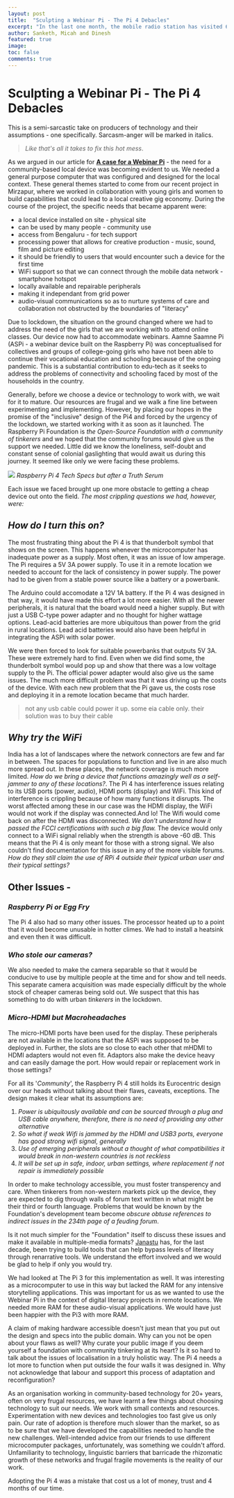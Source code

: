 ```yaml
---
layout: post
title:  "Sculpting a Webinar Pi - The Pi 4 Debacles"
excerpt: "In the last one month, the mobile radio station has visited 60 villages in Tumakuru district and has reached over 25,000 people - said one  english daily"
author: Sanketh, Micah and Dinesh
featured: true
image: 
toc: false
comments: true
---
```


# Sculpting a Webinar Pi - The Pi 4 Debacles

This is a semi-sarcastic take on producers of technology and their assumptions - one specifically. Sarcasm-anger will be marked in italics. 
> *Like that's all it takes to fix this hot mess*.
> 
As we argued in our article for **[A case for a Webinar Pi](https://blog.janastu.org/a-case-for-a-webinar-pi/)** - the need for a community-based local device was becoming evident to us. We needed a general purpose computer that was configured and designed for the local context. These general themes started to come from our recent project in Mirzapur, where we worked in collaboration with young girls and women to build capabilities that could lead to a local creative gig economy. During the course of the project, the specific needs that became apparent were: 
- a local device installed on site - physical site
- can be used by many people - community use
- access from Bengaluru - for tech support
- processing power that allows for creative production - music, sound, film and picture editing
- it should be friendly to users that would encounter such a device for the first time
- WiFi support so that we can connect through the mobile data network - smartphone hotspot
- locally available and repairable peripherals
- making it independant from grid power
- audio-visual communications so as to nurture systems of care and collaboration not obstructed by the boundaries of "literacy"


Due to lockdown, the situation on the ground changed where we had to address the need of the girls that we are working with to attend online classes. Our device now had to accommodate webinars. Aamne Saamne Pi (ASPi - a webinar device built on the Raspberry Pi) was conceptualised for collectives and groups of college-going girls who have not been able to continue their vocational education and schooling because of the ongoing pandemic. This is a substantial contribution to edu-tech as it seeks to address the problems of connectivity and schooling faced by most of the households in the country. 

Generally, before we choose a device or technology to work with, we wait for it to mature. Our resources are frugal and we walk a fine line between experimenting and implementing. However, by placing our hopes in the promise of the "inclusive" design of the Pi4 and forced by the urgency of the lockdown, we started working with it as soon as it launched. The Raspberry Pi Foundation is *the Open-Source Foundation with a community of tinkerers* and we hoped that the community forums would give us the support we needed. Little did we know the loneliness, self-doubt and constant sense of colonial gaslighting that would await us during this journey. It seemed like only we were facing these problems. 




![](https://i.imgur.com/7SXWJye.jpg)
*Raspberry Pi 4 Tech Specs but after a Truth Serum*

Each issue we faced brought up one more obstacle to getting a cheap device out onto the field. *The most crippling questions we had, however, were:*

## *How do I turn this on?*

The most frustrating thing about the Pi 4 is that thunderbolt symbol that shows on the screen. This happens whenever the microcomputer has inadequate power as a supply. Most often, it was an issue of low amperage. The Pi requires a 5V 3A power supply. To use it in a remote location we needed to account for the lack of consistency in power supply. The power had to be given from a stable power source like a battery or a powerbank. 

The Arduino could accomodate a 12V 1A battery. If the Pi 4 was designed in that way, it would have made this effort a lot more easier. With all the newer peripherals, it is natural that the board would need a higher supply. But with just a USB C-type power adapter and no thought for higher wattage options. Lead-acid batteries are more ubiquitous than power from the grid in rural locations. Lead acid batteries would also have been helpful in integrating the ASPi with solar power. 

We were then forced to look for suitable powerbanks that outputs 5V 3A. These were extremely hard to find. Even when we did find some, the thunderbolt symbol would pop up and show that there was a low voltage supply to the Pi. The official power adapter would also give us the same issues. The much more difficult problem was that it was driving up the costs of the device. With each new problem that the Pi gave us, the costs rose and deploying it in a remote location became that much harder.

> not any usb cable could power it up. some eia cable only. their solution was to buy their cable

## *Why try the WiFi*
India has a lot of landscapes where the network connectors are few and far in between. The spaces for populations to function and live in are also much more spread out. In these places, the network coverage is much more limited. *How do we bring a device that functions amazingly well as a self-jammer to any of these locations?*. The Pi 4 has interference issues relating to its USB ports (power, audio), HDMI ports (display) and WiFi. This kind of interference is crippling because of how many functions it disrupts. The worst affected among these in our case was the HDMI display, the WiFi would not work if the display was connected.And lo! The Wifi would come back on after the HDMI was disconnected. *We don't understand how it passed the FCCI certifications with such a big flaw.* The device would only connect to a WiFi signal reliably when the strength is above -60 dB. This means that the Pi 4 is only meant for those with a strong signal. We also couldn't find documentation for this issue in any of the more visible forums. *How do they still claim the use of RPi 4 outside their typical urban user and their typical settings?*

## Other Issues - 
### *Raspberry Pi or Egg Fry*
The Pi 4 also had so many other issues. The processor heated up to a point that it would become unusable in hotter climes. We had to install a heatsink and even then it was difficult. 

### *Who stole our cameras?*
We also needed to make the camera separable so that it would be conducive to use by multiple people at the time and for show and tell needs. This separate camera acquisition was made especially difficult by the whole stock of cheaper cameras being sold out. We suspect that this has something to do with urban *tinkerers* in the lockdown. 

### *Micro-HDMI but Macroheadaches*
The micro-HDMI ports have been used for the display. These peripherals are not available in the locations that the ASPi was supposed to be deployed in. Further, the slots are so close to each other that mHDMI to HDMI adapters would not even fit. Adaptors also make the device heavy and can easily damage the port. How would repair or replacement work in those settings?

For all its '*Community*', the Raspberry Pi 4 still holds its Eurocentric design over our heads without talking about their flaws, caveats, exceptions. The design makes it clear what its assumptions are:
1. *Power is ubiquitously available and can be sourced through a plug and USB cable anywhere, therefore, there is no need of providing any other alternative*
2. *So what if weak Wifi is jammed by the HDMI and USB3 ports, everyone has good strong wifi signal, generally*
3. *Use of emerging peripherals without a thought of what compatibilities it would break in non-western countries is not reckless*
4. *It will be set up in safe, indoor, urban settings, where replacement if not repair is immediately possible*

In order to make technology accessible, you must foster transperency and care. When tinkerers from non-western markets pick up the device, they are expected to dig through walls of forum text written in what might be their third or fourth language. Problems that would be known by the Foundation's development team become *obscure obtuse references to indirect issues in the 234th page of a feuding forum*. 


Is it not much simpler for the "Foundation" itself to discuss these issues and make it available in multiple-media formats? [Janastu](https://janastu.org) has, for the last decade, been trying to build tools that can help bypass levels of literacy through renarrative tools. We understand the effort involved and we would be glad to help if only you would try. 

We had looked at The Pi 3 for this implementation as well. It was interesting as a microcomputer to use in this way but lacked the RAM for any intensive storytelling applications. This was important for us as we wanted to use the Webinar Pi in the context of digital literacy projects in remote locations. We needed more RAM for these audio-visual applications. We would have just been happier with the Pi3 with more RAM.

A claim of making hardware accessible doesn't just mean that you put out the design and specs into the public domain. Why can you not be open about your flaws as well? Why curate your public image if you deem yourself a foundation with community tinkering at its heart? Is it so hard to talk about the issues of localisation in a truly holistic way. The Pi 4 needs a lot more to function when put outside the four walls it was designed in. Why not acknowledge that labour and support this process of adaptation and reconfiguration? 

As an organisation working in community-based technology for 20+ years, often on very frugal resources, we have learnt a few things about choosing technology to suit our needs. We work with small contexts and resources. Experimentation with new devices and technologies too fast give us only pain. Our rate of adoption is therefore much slower than the market, so as to be sure that we have developed the capabilities needed to handle the new challenges. Well-intended advice from our friends to use different microcomputer packages, unfortunately, was something we couldn't afford. Unfamiliarity to technology, linguistic barriers that barricade the rhizomatic growth of these networks and frugal fragile movements is the reality of our work. 

Adopting the Pi 4 was a mistake that cost us a lot of money, trust and 4 months of our time. 
